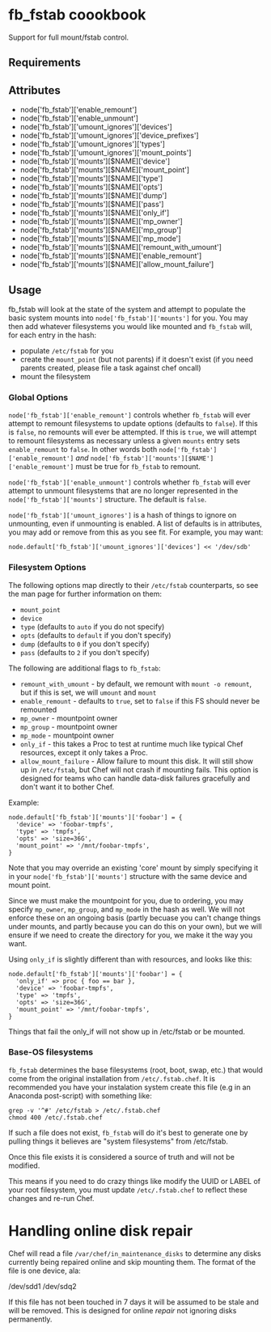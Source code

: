 fb_fstab coookbook
============
Support for full mount/fstab control.

Requirements
------------

Attributes
----------
* node['fb_fstab']['enable_remount']
* node['fb_fstab']['enable_unmount']
* node['fb_fstab']['umount_ignores']['devices']
* node['fb_fstab']['umount_ignores']['device_prefixes']
* node['fb_fstab']['umount_ignores']['types']
* node['fb_fstab']['umount_ignores']['mount_points']
* node['fb_fstab']['mounts'][$NAME]['device']
* node['fb_fstab']['mounts'][$NAME]['mount_point']
* node['fb_fstab']['mounts'][$NAME]['type']
* node['fb_fstab']['mounts'][$NAME]['opts']
* node['fb_fstab']['mounts'][$NAME]['dump']
* node['fb_fstab']['mounts'][$NAME]['pass']
* node['fb_fstab']['mounts'][$NAME]['only_if']
* node['fb_fstab']['mounts'][$NAME]['mp_owner']
* node['fb_fstab']['mounts'][$NAME]['mp_group']
* node['fb_fstab']['mounts'][$NAME]['mp_mode']
* node['fb_fstab']['mounts'][$NAME]['remount_with_umount']
* node['fb_fstab']['mounts'][$NAME]['enable_remount']
* node['fb_fstab']['mounts'][$NAME]['allow_mount_failure']

Usage
-----
fb_fstab will look at the state of the system and attempt to populate the basic
system mounts into `node['fb_fstab']['mounts']` for you. You may then
add whatever filesystems you would like mounted and `fb_fstab` will, for each
entry in the hash:
* populate `/etc/fstab` for you
* create the `mount_point` (but not parents) if it doesn't exist
  (if you need parents created, please file a task against chef oncall)
* mount the filesystem

### Global Options

`node['fb_fstab']['enable_remount']` controls whether `fb_fstab` will ever
attempt to remount filesystems to update options (defaults to `false`). If this
is `false`, no remounts will ever be attempted. If this is `true`, we will
attempt to remount filesystems as necessary unless a given `mounts` entry sets
`enable_remount` to `false`. In other words both
`node['fb_fstab']['enable_remount']` *and*
`node['fb_fstab']['mounts'][$NAME']['enable_remount']` must be true for
`fb_fstab` to remount.

`node['fb_fstab']['enable_unmount']` controls whether `fb_fstab` will
ever attempt to unmount filesystems that are no longer represented in
the `node['fb_fstab']['mounts']` structure. The default is `false`.

`node['fb_fstab']['umount_ignores']` is a hash of things to ignore
on unmounting, even if unmounting is enabled. A list of defaults is in
attributes, you may add or remove from this as you see fit. For example, you
may want:

    node.default['fb_fstab']['umount_ignores']['devices'] << '/dev/sdb'

### Filesystem Options
The following options map directly to their `/etc/fstab` counterparts, so see
the man page for further information on them:
  * `mount_point`
  * `device`
  * `type` (defaults to `auto` if you do not specify)
  * `opts` (defaults to `default` if you don't specify)
  * `dump` (defaults to `0` if you don't specify)
  * `pass` (defaults to `2` if you don't specify)

The following are additional flags to `fb_fstab`:
  * `remount_with_umount` - by default, we remount with `mount -o remount`, but
                            if this is set, we will `umount` and `mount`
  * `enable_remount` - defaults to `true`, set to `false` if this FS should
                       never be remounted
  * `mp_owner` - mountpoint owner
  * `mp_group` - mountpoint owner
  * `mp_mode` - mountpoint owner
  * `only_if` - this takes a Proc to test at runtime much like typical
                Chef resources, except it only takes a Proc.
  * `allow_mount_failure` - Allow failure to mount this disk. It will still
    show up in `/etc/fstab`, but Chef will not crash if mounting fails. This
    option is designed for teams who can handle data-disk failures gracefully
    and don't want it to bother Chef.

Example:

    node.default['fb_fstab']['mounts']['foobar'] = {
      'device' => 'foobar-tmpfs',
      'type' => 'tmpfs',
      'opts' => 'size=36G',
      'mount_point' => '/mnt/foobar-tmpfs',
    }

Note that you may override an existing 'core' mount by simply specifying
it in your `node['fb_fstab']['mounts']` structure with the same device
and mount point.

Since we must make the mountpoint for you, due to ordering, you may specify
`mp_owner`, `mp_group`, and `mp_mode` in the hash as well. We will not enforce
these on an ongoing basis (partly becuase you can't change things under mounts,
and partly because you can do this on your own), but we will ensure if we
need to create the directory for you, we make it the way you want.

Using `only_if` is slightly different than with resources, and looks like this:

    node.default['fb_fstab']['mounts']['foobar'] = {
      'only_if' => proc { foo == bar },
      'device' => 'foobar-tmpfs',
      'type' => 'tmpfs',
      'opts' => 'size=36G',
      'mount_point' => '/mnt/foobar-tmpfs',
    }

Things that fail the only_if will not show up in /etc/fstab or be mounted.

### Base-OS filesystems
`fb_fstab` determines the base filesystems (root, boot, swap, etc.) that would
come from the original installation from `/etc/.fstab.chef`. It is recommended
you have your instalation system create this file (e.g in an Anaconda
post-script) with something like:

    grep -v '^#' /etc/fstab > /etc/.fstab.chef
    chmod 400 /etc/.fstab.chef

If such a file does not exist, `fb_fstab` will do it's best to generate one by
pulling things it believes are "system filesystems" from /etc/fstab.

Once this file exists it is considered a source of truth and will not be
modified.

This means if you need to do crazy things like modify the UUID or LABEL of your
root filesystem, you must update `/etc/.fstab.chef` to reflect these changes and
re-run Chef.

# Handling online disk repair
Chef will read a file `/var/chef/in_maintenance_disks` to determine any disks
currently being repaired online and skip mounting them. The format of the file
is one device, ala:

  /dev/sdd1
  /dev/sdq2

If this file has not been touched in 7 days it will be assumed to be stale and
will be removed. This is designed for online _repair_ not ignoring disks
permanently.
